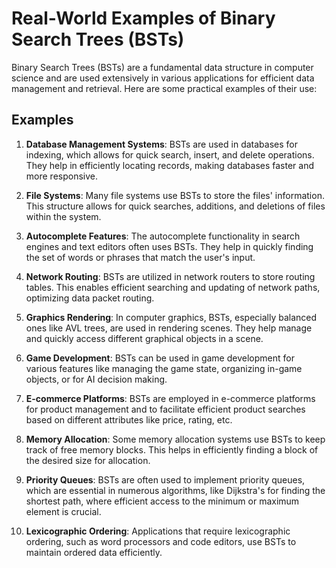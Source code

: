 # Real-World Examples of Binary Search Trees (BSTs)

Binary Search Trees (BSTs) are a fundamental data structure in computer science and are used extensively in various applications for efficient data management and retrieval. Here are some practical examples of their use:

## Examples

1. **Database Management Systems**: 
   BSTs are used in databases for indexing, which allows for quick search, insert, and delete operations. They help in efficiently locating records, making databases faster and more responsive.

2. **File Systems**:
   Many file systems use BSTs to store the files' information. This structure allows for quick searches, additions, and deletions of files within the system.

3. **Autocomplete Features**:
   The autocomplete functionality in search engines and text editors often uses BSTs. They help in quickly finding the set of words or phrases that match the user's input.

4. **Network Routing**:
   BSTs are utilized in network routers to store routing tables. This enables efficient searching and updating of network paths, optimizing data packet routing.

5. **Graphics Rendering**:
   In computer graphics, BSTs, especially balanced ones like AVL trees, are used in rendering scenes. They help manage and quickly access different graphical objects in a scene.

6. **Game Development**:
   BSTs can be used in game development for various features like managing the game state, organizing in-game objects, or for AI decision making.

7. **E-commerce Platforms**:
   BSTs are employed in e-commerce platforms for product management and to facilitate efficient product searches based on different attributes like price, rating, etc.

8. **Memory Allocation**:
   Some memory allocation systems use BSTs to keep track of free memory blocks. This helps in efficiently finding a block of the desired size for allocation.

9. **Priority Queues**:
   BSTs are often used to implement priority queues, which are essential in numerous algorithms, like Dijkstra's for finding the shortest path, where efficient access to the minimum or maximum element is crucial.

10. **Lexicographic Ordering**:
    Applications that require lexicographic ordering, such as word processors and code editors, use BSTs to maintain ordered data efficiently.
